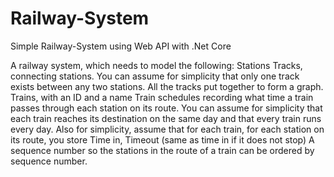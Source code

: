 # Railway-System
Simple Railway-System using Web API with .Net Core

A railway system, which needs to model the following:
 Stations
 Tracks, connecting stations. You can assume for simplicity that only one track exists between any two stations. All the tracks put together to form a graph.
 Trains, with an ID and a name
 Train schedules recording what time a train passes through each station on its route. 
You can assume for simplicity that each train reaches its destination on the same day and that every train runs every day. Also for simplicity, assume that for each train, for each station on its route,  you store
 Time in, 
 Timeout (same as time in if it does not stop)
 A sequence number so the stations in the route of a train can be ordered by sequence number.
